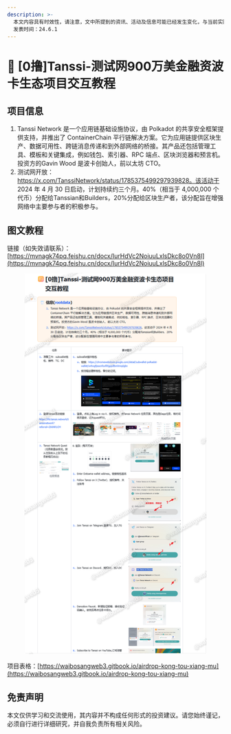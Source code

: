 ```yaml
---
description: >-
  本文内容具有时效性，请注意，文中所提到的资讯、活动及信息可能已经发生变化，与当前实际情况有所不同。我们建议您在做出任何决策之前，始终进行自主研究和验证。
  发表时间：24.6.1
---
```


# 🤑 \[0撸]Tanssi-测试网900万美金融资波卡生态项目交互教程

## **项目信息**

1. Tanssi Network 是一个应用链基础设施协议，由 Polkadot 的共享安全框架提供支持，并推出了 ContainerChain 平行链解决方案。它为应用链提供区块生产、数据可用性、跨链消息传递和到外部网络的桥接。其产品还包括管理工具、模板和关键集成，例如钱包、索引器、RPC 端点、区块浏览器和预言机。投资方的Gavin Wood 是波卡创始人，前以太坊 CTO。
2. 测试网开放：https://x.com/TanssiNetwork/status/1785375499297939828。该活动于 2024 年 4 月 30 日启动，计划持续约三个月。40%（相当于 4,000,000 个代币）分配给Tanssian和Builders，20%分配给区块生产者，该分配旨在增强网络中主要参与者的积极参与。

## 图文教程

链接（如失效请联系）：[https://mvnagk74pq.feishu.cn/docx/IurHdVc2NoiuuLxlsDkc8o0Vn8l](https://mvnagk74pq.feishu.cn/docx/IurHdVc2NoiuuLxlsDkc8o0Vn8l)

<figure><img src="../.gitbook/assets/image (2).png" alt=""><figcaption></figcaption></figure>

项目表格：[https://waibosangweb3.gitbook.io/airdrop-kong-tou-xiang-mu](https://waibosangweb3.gitbook.io/airdrop-kong-tou-xiang-mu)

## 免责声明 <a href="#mian-ze-sheng-ming" id="mian-ze-sheng-ming"></a>

本文仅供学习和交流使用，其内容并不构成任何形式的投资建议。请您始终谨记，必须自行进行详细研究，并自我负责所有相关风险。
